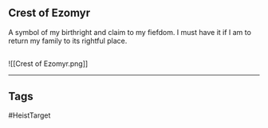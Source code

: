 ## Crest of Ezomyr
A symbol of my birthright and claim to my fiefdom. 
I must have it if I am to return my family to its rightful place.
## 
![[Crest of Ezomyr.png]]

---
## Tags
#HeistTarget